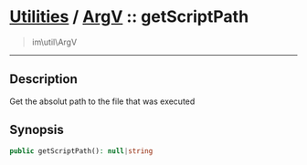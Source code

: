# [Utilities](util.md) / [ArgV](util-ArgV.md) :: getScriptPath
 > im\util\ArgV
____

## Description
Get the absolut path to the file that was executed

## Synopsis
```php
public getScriptPath(): null|string
```
